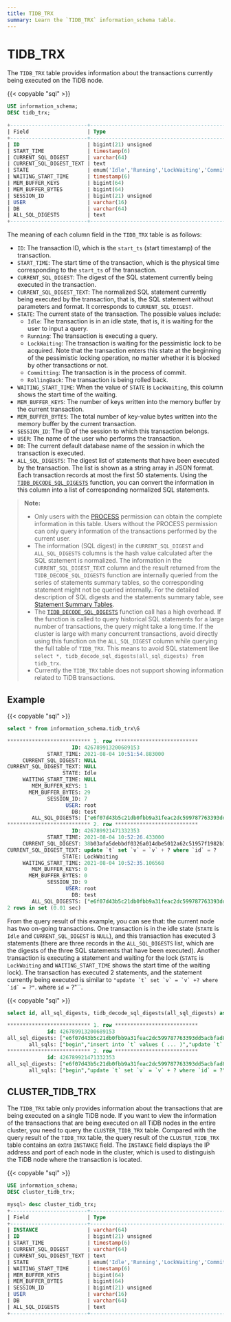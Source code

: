 ```yaml
---
title: TIDB_TRX
summary: Learn the `TIDB_TRX` information_schema table.
---
```


# TIDB_TRX

The `TIDB_TRX` table provides information about the transactions currently being executed on the TiDB node.

{{< copyable "sql" >}}

```sql
USE information_schema;
DESC tidb_trx;
```

```sql
+-------------------------+-----------------------------------------------------------------+------+------+---------+-------+
| Field                   | Type                                                            | Null | Key  | Default | Extra |
+-------------------------+-----------------------------------------------------------------+------+------+---------+-------+
| ID                      | bigint(21) unsigned                                             | NO   | PRI  | NULL    |       |
| START_TIME              | timestamp(6)                                                    | YES  |      | NULL    |       |
| CURRENT_SQL_DIGEST      | varchar(64)                                                     | YES  |      | NULL    |       |
| CURRENT_SQL_DIGEST_TEXT | text                                                            | YES  |      | NULL    |       |
| STATE                   | enum('Idle','Running','LockWaiting','Committing','RollingBack') | YES  |      | NULL    |       |
| WAITING_START_TIME      | timestamp(6)                                                    | YES  |      | NULL    |       |
| MEM_BUFFER_KEYS         | bigint(64)                                                      | YES  |      | NULL    |       |
| MEM_BUFFER_BYTES        | bigint(64)                                                      | YES  |      | NULL    |       |
| SESSION_ID              | bigint(21) unsigned                                             | YES  |      | NULL    |       |
| USER                    | varchar(16)                                                     | YES  |      | NULL    |       |
| DB                      | varchar(64)                                                     | YES  |      | NULL    |       |
| ALL_SQL_DIGESTS         | text                                                            | YES  |      | NULL    |       |
+-------------------------+-----------------------------------------------------------------+------+------+---------+-------+
```

The meaning of each column field in the `TIDB_TRX` table is as follows:

* `ID`: The transaction ID, which is the `start_ts` (start timestamp) of the transaction.
* `START_TIME`: The start time of the transaction, which is the physical time corresponding to the `start_ts` of the transaction.
* `CURRENT_SQL_DIGEST`: The digest of the SQL statement currently being executed in the transaction.
* `CURRENT_SQL_DIGEST_TEXT`: The normalized SQL statement currently being executed by the transaction, that is, the SQL statement without parameters and format. It corresponds to `CURRENT_SQL_DIGEST`.
* `STATE`: The current state of the transaction. The possible values ​​include:
    * `Idle`: The transaction is in an idle state, that is, it is waiting for the user to input a query.
    * `Running`: The transaction is executing a query.
    * `LockWaiting`: The transaction is waiting for the pessimistic lock to be acquired. Note that the transaction enters this state at the beginning of the pessimistic locking operation, no matter whether it is blocked by other transactions or not.
    * `Committing`: The transaction is in the process of commit.
    * `RollingBack`: The transaction is being rolled back.
* `WAITING_START_TIME`: When the value of `STATE` is `LockWaiting`, this column shows the start time of the waiting.
* `MEM_BUFFER_KEYS`: The number of keys written into the memory buffer by the current transaction.
* `MEM_BUFFER_BYTES`: The total number of key-value bytes written into the memory buffer by the current transaction.
* `SESSION_ID`: The ID of the session to which this transaction belongs.
* `USER`: The name of the user who performs the transaction.
* `DB`: The current default database name of the session in which the transaction is executed.
* `ALL_SQL_DIGESTS`: The digest list of statements that have been executed by the transaction. The list is shown as a string array in JSON format. Each transaction records at most the first 50 statements. Using the [`TIDB_DECODE_SQL_DIGESTS`](/functions-and-operators/tidb-functions.md#tidb_decode_sql_digests) function, you can convert the information in this column into a list of corresponding normalized SQL statements.

> **Note:**
>
> * Only users with the [PROCESS](https://dev.mysql.com/doc/refman/8.0/en/privileges-provided.html#priv_process) permission can obtain the complete information in this table. Users without the PROCESS permission can only query information of the transactions performed by the current user.
> * The information (SQL digest) in the `CURRENT_SQL_DIGEST` and `ALL_SQL_DIGESTS` columns is the hash value calculated after the SQL statement is normalized. The information in the `CURRENT_SQL_DIGEST_TEXT` column and the result returned from the `TIDB_DECODE_SQL_DIGESTS` function are internally queried from the series of statements summary tables, so the corresponding statement might not be queried internally. For the detailed description of SQL digests and the statements summary table, see [Statement Summary Tables](/statement-summary-tables.md).
> * The [`TIDB_DECODE_SQL_DIGESTS`](/functions-and-operators/tidb-functions.md#tidb_decode_sql_digests) function call has a high overhead. If the function is called to query historical SQL statements for a large number of transactions, the query might take a long time. If the cluster is large with many concurrent transactions, avoid directly using this function on the `ALL_SQL_DIGEST` column while querying the full table of `TIDB_TRX`. This means to avoid SQL statement like ``select *, tidb_decode_sql_digests(all_sql_digests) from tidb_trx``.
> * Currently the `TIDB_TRX` table does not support showing information related to TiDB transactions.

## Example

{{< copyable "sql" >}}

```sql
select * from information_schema.tidb_trx\G
```

```sql
*************************** 1. row ***************************
                     ID: 426789913200689153
             START_TIME: 2021-08-04 10:51:54.883000
     CURRENT_SQL_DIGEST: NULL
CURRENT_SQL_DIGEST_TEXT: NULL
                  STATE: Idle
     WAITING_START_TIME: NULL
        MEM_BUFFER_KEYS: 1
       MEM_BUFFER_BYTES: 29
             SESSION_ID: 7
                   USER: root
                     DB: test
        ALL_SQL_DIGESTS: ["e6f07d43b5c21db0fbb9a31feac2dc599787763393dd5acbfad80e247eb02ad5","04fa858fa491c62d194faec2ab427261cc7998b3f1ccf8f6844febca504cb5e9","b83710fa8ab7df8504920e8569e48654f621cf828afbe7527fd003b79f48da9e"]
*************************** 2. row ***************************
                     ID: 426789921471332353
             START_TIME: 2021-08-04 10:52:26.433000
     CURRENT_SQL_DIGEST: 38b03afa5debbdf0326a014dbe5012a62c51957f1982b3093e748460f8b00821
CURRENT_SQL_DIGEST_TEXT: update `t` set `v` = `v` + ? where `id` = ?
                  STATE: LockWaiting
     WAITING_START_TIME: 2021-08-04 10:52:35.106568
        MEM_BUFFER_KEYS: 0
       MEM_BUFFER_BYTES: 0
             SESSION_ID: 9
                   USER: root
                     DB: test
        ALL_SQL_DIGESTS: ["e6f07d43b5c21db0fbb9a31feac2dc599787763393dd5acbfad80e247eb02ad5","38b03afa5debbdf0326a014dbe5012a62c51957f1982b3093e748460f8b00821"]
2 rows in set (0.01 sec)
```

From the query result of this example, you can see that: the current node has two on-going transactions. One transaction is in the idle state (`STATE` is `Idle` and `CURRENT_SQL_DIGEST` is `NULL`), and this transaction has executed 3 statements (there are three records in the `ALL_SQL_DIGESTS` list, which are the digests of the three SQL statements that have been executed). Another transaction is executing a statement and waiting for the lock (`STATE` is `LockWaiting` and `WAITING_START_TIME` shows the start time of the waiting lock). The transaction has executed 2 statements, and the statement currently being executed is similar to ``"update `t` set `v` = `v` +? where `id` = ?"``. where `id` = ?"``.

{{< copyable "sql" >}}

```sql
select id, all_sql_digests, tidb_decode_sql_digests(all_sql_digests) as all_sqls from information_schema.tidb_trx\G
```

```sql
*************************** 1. row ***************************
             id: 426789913200689153
all_sql_digests: ["e6f07d43b5c21db0fbb9a31feac2dc599787763393dd5acbfad80e247eb02ad5","04fa858fa491c62d194faec2ab427261cc7998b3f1ccf8f6844febca504cb5e9","b83710fa8ab7df8504920e8569e48654f621cf828afbe7527fd003b79f48da9e"]
       all_sqls: ["begin","insert into `t` values ( ... )","update `t` set `v` = `v` + ?"]
*************************** 2. row ***************************
             id: 426789921471332353
all_sql_digests: ["e6f07d43b5c21db0fbb9a31feac2dc599787763393dd5acbfad80e247eb02ad5","38b03afa5debbdf0326a014dbe5012a62c51957f1982b3093e748460f8b00821"]
       all_sqls: ["begin","update `t` set `v` = `v` + ? where `id` = ?"]
```

## CLUSTER_TIDB_TRX

The `TIDB_TRX` table only provides information about the transactions that are being executed on a single TiDB node. If you want to view the information of the transactions that are being executed on all TiDB nodes in the entire cluster, you need to query the `CLUSTER_TIDB_TRX` table. Compared with the query result of the `TIDB_TRX` table, the query result of the `CLUSTER_TIDB_TRX` table contains an extra `INSTANCE` field. The `INSTANCE` field displays the IP address and port of each node in the cluster, which is used to distinguish the TiDB node where the transaction is located.

{{< copyable "sql" >}}

```sql
USE information_schema;
DESC cluster_tidb_trx;
```

```sql
mysql> desc cluster_tidb_trx;
+-------------------------+-----------------------------------------------------------------+------+------+---------+-------+
| Field                   | Type                                                            | Null | Key  | Default | Extra |
+-------------------------+-----------------------------------------------------------------+------+------+---------+-------+
| INSTANCE                | varchar(64)                                                     | YES  |      | NULL    |       |
| ID                      | bigint(21) unsigned                                             | NO   | PRI  | NULL    |       |
| START_TIME              | timestamp(6)                                                    | YES  |      | NULL    |       |
| CURRENT_SQL_DIGEST      | varchar(64)                                                     | YES  |      | NULL    |       |
| CURRENT_SQL_DIGEST_TEXT | text                                                            | YES  |      | NULL    |       |
| STATE                   | enum('Idle','Running','LockWaiting','Committing','RollingBack') | YES  |      | NULL    |       |
| WAITING_START_TIME      | timestamp(6)                                                    | YES  |      | NULL    |       |
| MEM_BUFFER_KEYS         | bigint(64)                                                      | YES  |      | NULL    |       |
| MEM_BUFFER_BYTES        | bigint(64)                                                      | YES  |      | NULL    |       |
| SESSION_ID              | bigint(21) unsigned                                             | YES  |      | NULL    |       |
| USER                    | varchar(16)                                                     | YES  |      | NULL    |       |
| DB                      | varchar(64)                                                     | YES  |      | NULL    |       |
| ALL_SQL_DIGESTS         | text                                                            | YES  |      | NULL    |       |
+-------------------------+-----------------------------------------------------------------+------+------+---------+-------+
```
